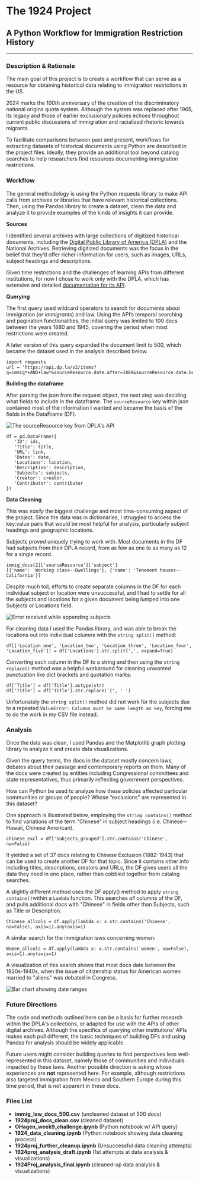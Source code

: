 # The 1924 Project
## A Python Workflow for Immigration Restriction History
---
### Description & Rationale 
The main goal of this project is to create a workflow that can serve as a resource for obtaining historical data relating to immigration restrictions in the US. 

2024 marks the 100th anniversary of the creation of the discriminatory national origins quota system. Although the system was replaced after 1965, its legacy and those of earlier exclusionary policies echoes throughout current public discussions of immigration and racialized rhetoric towards migrants. 

To facilitate comparisons between past and present, workflows for extracting datasets of historical documents using Python are described in the project files. Ideally, they provide an additional tool beyond catalog searches to help researchers find resources documenting immigration restrictions.     

### Workflow
The general methodology is using the Python requests library to make API calls from archives or libraries that have relevant historical collections. Then, using the Pandas library to create a dataset, clean the data and analyze it to provide examples of the kinds of insights it can provide.

**Sources**

I identified several archives with large collections of digitized historical documents, including the [Digital Public Library of America (DPLA)](https://dp.la/browse-by-topic/immigration-since-1840) and the National Archives. Retrieving digitized documents was the focus in the belief that they’d offer richer information for users, such as images, URLs, subject headings and descriptions. 

Given time restrictions and the challenges of learning APIs from different institutions, for now I chose to work only with the DPLA, which has extensive and detailed [documentation for its API](https://pro.dp.la/developers/api-codex). 

**Querying** 

The first query used wildcard operators to search for documents about immigration (*or immigrants*) and law. Using the API’s temporal searching and pagination functionalities, the initial query was limited to 100 docs between the years 1880 and 1945, covering the period when most restrictions were created. 

A later version of this query expanded the document limit to 500, which became the dataset used in the analysis described below. 

```
import requests
url = 'https://api.dp.la/v2/items?q=immig*+AND+law*&sourceResource.date.after=1880&sourceResource.date.before=1945&page_size=100&api_key=7e794707ae677b5eb408334e9e6cc16e'
```
**Building the dataframe**

After parsing the json from the request object, the next step was deciding what fields to include in the dataframe. The `sourceResource` key within json contained most of the information I wanted and became the basis of the fields in the DataFrame (DF).

![The sourceResource key from DPLA's API](Source_resource.png)

```
df = pd.DataFrame({
   'ID': ids,
   'Title': title,
   'URL': link,
   'Dates': date,
   'Locations': location,
   'Description': description,
   'Subjects': subjects,
   'Creator': creator,
   'Contributor': contributor
})
```

**Data Cleaning**

This was *easily* the biggest challenge and most time-consuming aspect of the project. Since the data was in dictionaries, I struggled to access the key:value pairs that would be most helpful for analysis, particularly subject headings and geographic locations. 

Subjects proved uniquely trying to work with. Most documents in the DF had subjects from their DPLA record, from as few as one to as many as 12 for a single record.
```
immig_docs[2]['sourceResource']['subject']
[{'name': 'Working class--Dwellings'}, {'name': 'Tenement houses--California'}]
```
Despite much toil, efforts to create separate columns in the DF for each individual subject or location were unsuccessful, and I had to settle for all the subjects and locations for a given document being lumped into one Subjects or Locations field.

![Error received while appending subjects](Subject_troubles.png)

For cleaning data I used the Pandas library, and was able to break the locations out into individual columns with the `string split()` method: 

```
df[['Location_one', 'Location_two', 'Location_three', 'Location_four', 'Location_five']] = df['Locations'].str.split(',', expand=True)
```

Converting each column in the DF to a string and then using the `string replace()` method was a helpful workaround for cleaning unwanted punctuation like dict brackets and quotation marks: 

```
df['Title'] = df['Title'].astype(str)
df['Title'] = df['Title'].str.replace('[', ' ')
```

Unfortunately the `string split()` method did not work for the subjects due to a repeated `ValueError: Columns must be same length as key`, forcing me to do the work in my CSV file instead. 

### Analysis 

Once the data was clean, I used Pandas and the Matplotlib graph plotting library to analyze it and create data visualizations. 

Given the query terms, the docs in the dataset mostly concern laws, debates about their passage and contemporary reports on them. Many of the docs were created by entities including Congressional committees and state representatives, thus primarily reflecting government perspectives. 

How can Python be used to analyze how these policies affected particular communities or groups of people? Whose “exclusions” are represented in this dataset?

One approach is illustrated below, employing the `string contains()` method to find variations of the term "Chinese" in subject headings (i.e. Chinese--Hawaii, Chinese American). 

```
chinese_excl = df['Subjects_grouped'].str.contains('Chinese', na=False)
```

It yielded a set of 37 docs relating to Chinese Exclusion (1882-1943) that can be used to create another DF for that topic. Since it contains other info including titles, descriptions, creators and URLs, the DF gives users all the data they need in one place, rather than cobbled together from catalog searches.

A slightly different method uses the DF apply() method to apply `string contains()`within a `Lambda` function. This searches *all* columns of the DF, and pulls additional docs with "Chinese" in fields other than Subjects, such as Title or Description.

```
Chinese_allcols = df.apply(lambda x: x.str.contains('Chinese', na=False), axis=1).any(axis=1)
```

A similar search for the immigration laws concerning women:

```
Women_allcols = df.apply(lambda x: x.str.contains('women', na=False), axis=1).any(axis=1)
```

A visualization of this search shows that most docs date between the 1920s-1940s, when the issue of citizenship status for American women married to "aliens" was debated in Congress.

![Bar chart showing date ranges](Women_docs_dates.png)

### Future Directions

The code and methods outlined here can be a basis for further research within the DPLA's collections, or adapted for use with the APIs of other digital archives. Although the specifics of querying other institutions' APIs makes each pull different, the basic techniques of building DFs and using Pandas for analysis should be widely applicable.

Future users might consider building queries to find perspectives less well-represented in this dataset, namely those of communities and individuals impacted by these laws. Another possible direction is asking whose experiences are **not** represented here. For example, although restrictions also targeted immigration from Mexico and Southern Europe during this time period, that is not apparent in these docs.   

### Files List

- **immig_law_docs_500.csv** (uncleaned dataset of 500 docs)
- **1924proj_docs_clean.csv** (cleaned dataset)
- **OHagen_week9_challenge.ipynb** (Python notebook w/ API query)
- **1924_data_cleaning.ipynb**  (Python notebook showing data cleaning process)
- **1924proj_further_cleanup.ipynb** (Unsuccessful data cleaning attempts)
- **1924proj_analysis_draft.ipynb** (1st attempts at data analysis & visualizations)
- **1924Proj_analysis_final.ipynb** (cleaned-up data analysis & visualizations) 
